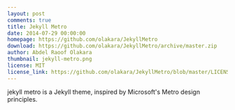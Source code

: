 ```yaml
---
layout: post
comments: true
title: Jekyll Metro
date: 2014-07-29 00:00:00
homepage: https://github.com/olakara/JekyllMetro
download: https://github.com/olakara/JekyllMetro/archive/master.zip
author: Abdel Raoof Olakara
thumbnail: jekyll-metro.png
license: MIT
license_link: https://github.com/olakara/JekyllMetro/blob/master/LICENSE.md
---
```


jekyll metro is a Jekyll theme, inspired by Microsoft's Metro design principles.
